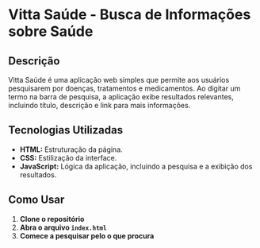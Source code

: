 # Vitta Saúde - Busca de Informações sobre Saúde

## Descrição

Vitta Saúde é uma aplicação web simples que permite aos usuários pesquisarem por doenças, tratamentos e medicamentos. Ao digitar um termo na barra de pesquisa, a aplicação exibe resultados relevantes, incluindo título, descrição e link para mais informações.

## Tecnologias Utilizadas

* **HTML:** Estruturação da página.
* **CSS:** Estilização da interface.
* **JavaScript:** Lógica da aplicação, incluindo a pesquisa e a exibição dos resultados.

## Como Usar

1. **Clone o repositório**
2. **Abra o arquivo `index.html`**
3. **Comece a pesquisar pelo o que procura**
   
